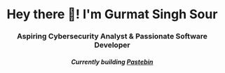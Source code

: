 <h1 align="center"> Hey there 👋! I'm Gurmat Singh Sour </h1>
<h3 align="center"> Aspiring Cybersecurity Analyst & Passionate Software Developer</h3>



<h5 align="center"> Currently building <a href="https://github.com/DegenCoders/Paste-Bin">Pastebin</a></h5>
